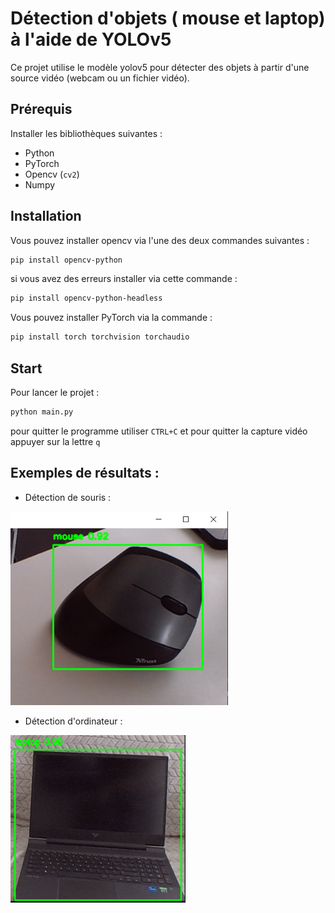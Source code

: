 # Détection d'objets ( mouse et laptop) à l'aide de YOLOv5

Ce projet utilise le modèle yolov5 pour détecter des objets à partir d'une source vidéo (webcam ou un fichier vidéo).

## Prérequis

Installer les bibliothèques suivantes :

- Python
- PyTorch
- Opencv (`cv2`)
- Numpy

## Installation 

Vous pouvez installer opencv via l'une des deux commandes suivantes : 
```bash
pip install opencv-python
```
si vous avez des erreurs installer via cette commande :  

```bash
pip install opencv-python-headless
```

Vous pouvez installer PyTorch via la commande :

```bash
pip install torch torchvision torchaudio
```

## Start 

Pour lancer le projet :
```bash
python main.py
```
pour quitter le programme utiliser ```CTRL+C``` et pour quitter la capture vidéo appuyer sur la lettre  ```q```

## Exemples de résultats : 

* Détection de souris :

![Détection d'objets - Exemple 1](help/images/detect_mouse.PNG)

* Détection d'ordinateur : 

![Détection d'objets - Exemple 2](help/images/laptop_detect.PNG)